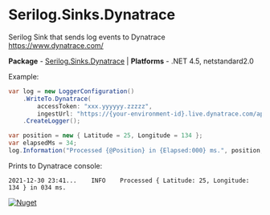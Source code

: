 # Serilog.Sinks.Dynatrace #

Serilog Sink that sends log events to Dynatrace https://www.dynatrace.com/

**Package** - [Serilog.Sinks.Dynatrace](http://nuget.org/packages/serilog.sinks.dynatrace) | **Platforms** - .NET 4.5, netstandard2.0

Example:
```csharp
var log = new LoggerConfiguration()
    .WriteTo.Dynatrace(
        accessToken: "xxx.yyyyyy.zzzzz",
        ingestUrl: "https://{your-environment-id}.live.dynatrace.com/api/v2/logs/ingest")
    .CreateLogger();

var position = new { Latitude = 25, Longitude = 134 };
var elapsedMs = 34;
log.Information("Processed {@Position} in {Elapsed:000} ms.", position, elapsedMs);
```

Prints to Dynatrace console:
```
2021-12-30 23:41...    INFO    Processed { Latitude: 25, Longitude: 134 } in 034 ms.
```

[![Nuget](https://img.shields.io/nuget/v/serilog.sinks.dynatrace.svg)](https://www.nuget.org/packages/Serilog.Sinks.Dynatrace/)
